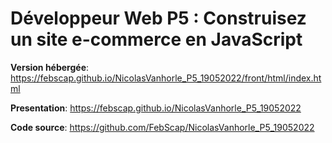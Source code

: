 # Développeur Web P5 : Construisez un site e-commerce en JavaScript

**Version hébergée**: https://febscap.github.io/NicolasVanhorle_P5_19052022/front/html/index.html

**Presentation**: https://febscap.github.io/NicolasVanhorle_P5_19052022


**Code source**: https://github.com/FebScap/NicolasVanhorle_P5_19052022

